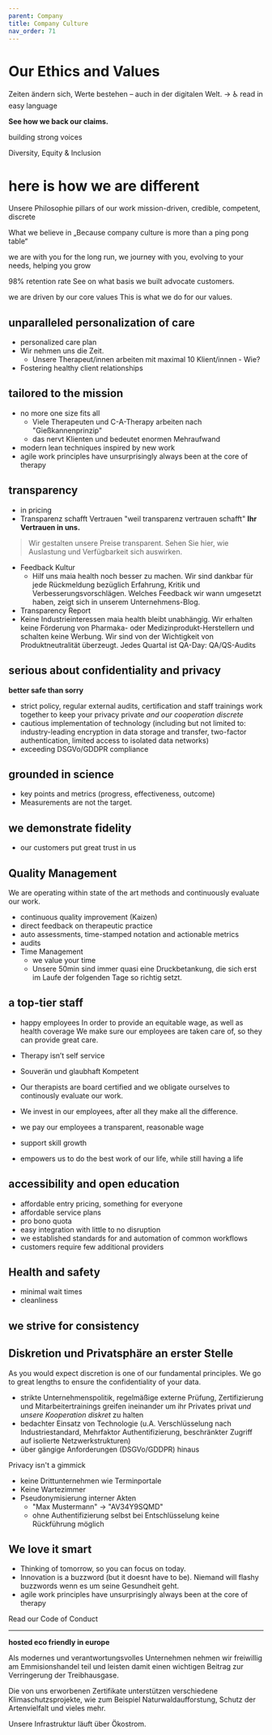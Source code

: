 ```yaml
---
parent: Company
title: Company Culture
nav_order: 71
---
```


# Our Ethics and Values

Zeiten ändern sich, Werte bestehen – auch in der digitalen Welt.
→  ♿ read in easy language

**See how we back our claims.**

building strong voices

Diversity, Equity & Inclusion

# here is how we are different
Unsere Philosophie
pillars of our work
mission-driven, credible, competent, discrete

What we believe in
„Because company culture is more than a ping pong table“

we are with you for the long run, we journey with you, evolving to your needs, helping you grow

98% retention rate
See on what basis we built advocate customers.

we are driven by our core values
This is what we do for our values.

## unparalleled personalization of care
- personalized care plan
- Wir nehmen uns die Zeit.
	- Unsere Therapeut/innen arbeiten mit maximal 10 Klient/innen - Wie?
- Fostering healthy client relationships

## tailored to the mission
- no more one size fits all
	- Viele Therapeuten und C-A-Therapy arbeiten nach "Gießkannenprinzip"
	- das nervt Klienten und bedeutet enormen Mehraufwand
- modern lean techniques inspired by new work
- agile work principles have unsurprisingly always been at the core of therapy

## transparency
- in pricing
- Transparenz schafft Vertrauen
"weil transparenz vertrauen schafft"
**Ihr Vertrauen in uns.**

> Wir gestalten unsere Preise transparent.
> Sehen Sie hier, wie Auslastung und Verfügbarkeit sich auswirken.

- Feedback Kultur
	- Hilf uns maia health noch besser zu machen. Wir sind dankbar für jede Rückmeldung bezüglich Erfahrung, Kritik und Verbesserungsvorschlägen.
Welches Feedback wir wann umgesetzt haben, zeigt sich in unserem Unternehmens-Blog.
- Transparency Report
- Keine Industrieinteressen
maia health bleibt unabhängig. Wir erhalten keine Förderung von Pharmaka- oder Medizinprodukt-Herstellern und schalten keine Werbung.
Wir sind von der Wichtigkeit von Produktneutralität überzeugt.
Jedes Quartal ist QA-Day: QA/QS-Audits

## serious about confidentiality and privacy
**better safe than sorry**
- strict policy, regular external audits, certification and staff trainings work together to keep your privacy private *and our cooperation discrete*
- cautious implementation of technology (including but not limited to: industry-leading encryption in data storage and transfer, two-factor authentication, limited access to isolated data networks)
- exceeding DSGVo/GDDPR compliance

## grounded in science
- key points and metrics (progress, effectiveness, outcome)
- Measurements are not the target.

## we demonstrate fidelity
- our customers put great trust in us

## Quality Management
We are operating within state of the art methods and continuously evaluate our work.
- continuous quality improvement (Kaizen)
- direct feedback on therapeutic practice
- auto assessments, time-stamped notation and actionable metrics
- audits
- Time Management
	- we value your time
	- Unsere 50min sind immer quasi eine Druckbetankung, die sich erst im Laufe der folgenden Tage so richtig setzt.


## a top-tier staff
- happy employees
In order to provide an equitable wage, as well as health coverage
We make sure our employees are taken care of, so they can provide great care.

- Therapy isn’t self service
- Souverän und glaubhaft Kompetent
- Our therapists are board certified and we obligate ourselves to continously evaluate our work.
- We invest in our employees, after all they make all the difference.
- we pay our employees a transparent, reasonable wage
- support skill growth
- empowers us to do the best work of our life, while still having a life

## accessibility and open education
- affordable entry pricing, something for everyone
- affordable service plans
- pro bono quota
- easy integration with little to no disruption
- we established standards for and automation of common workflows
- customers require few additional providers

## Health and safety
- minimal wait times
- cleanliness

## we strive for consistency

## Diskretion und Privatsphäre an erster Stelle

As you would expect discretion is one of our fundamental principles. We go to great lengths to ensure the confidentiality of your data.

- strikte Unternehmenspolitik, regelmäßige externe Prüfung, Zertifizierung und Mitarbeitertrainings greifen ineinander um ihr Privates privat *und unsere Kooperation diskret* zu halten 
- bedachter Einsatz von Technologie (u.A. Verschlüsselung nach Industriestandard, Mehrfaktor Authentifizierung, beschränkter Zugriff auf isolierte Netzwerkstrukturen)
- über gängige Anforderungen (DSGVo/GDDPR) hinaus

Privacy isn't a gimmick
- keine Drittunternehmen wie Terminportale
- Keine Wartezimmer
- Pseudonymisierung interner Akten
	- "Max Mustermann" → "AV34Y9SQMD"
	- ohne Authentifizierung selbst bei Entschlüsselung keine Rückführung möglich

## We love it smart
- Thinking of tomorrow, so you can focus on today.
- Innovation is a buzzword (but it doesnt have to be). Niemand will flashy buzzwords wenn es um seine Gesundheit geht.
- agile work principles have unsurprisingly always been at the core of therapy


Read our Code of Conduct


---

**hosted eco friendly in europe**

Als modernes und verantwortungsvolles Unternehmen nehmen wir freiwillig am Emmisionshandel teil und leisten damit einen wichtigen Beitrag zur Verringerung der Treibhausgase.

Die von uns erworbenen Zertifikate unterstützen verschiedene Klimaschutzsprojekte, wie zum Beispiel Naturwaldaufforstung, Schutz der Artenvielfalt und vieles mehr.

Unsere Infrastruktur läuft über Ökostrom.
